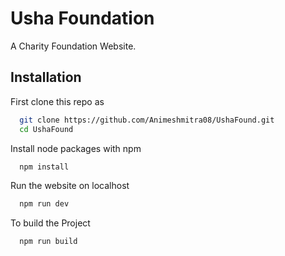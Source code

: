 # Usha Foundation

A Charity Foundation Website.

## Installation

First clone this repo as 

```bash
  git clone https://github.com/Animeshmitra08/UshaFound.git  
  cd UshaFound
```

Install node packages with npm

```bash
  npm install
```
Run the website on localhost

```bash
  npm run dev
```

To build the Project

```bash
  npm run build
```
